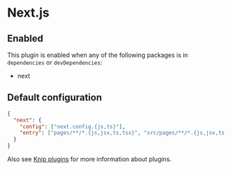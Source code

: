 # Next.js

## Enabled

This plugin is enabled when any of the following packages is in `dependencies` or `devDependencies`:

- next

## Default configuration

```json
{
  "next": {
    "config": ["next.config.{js,ts}"],
    "entry": ["pages/**/*.{js,jsx,ts,tsx}", "src/pages/**/*.{js,jsx,ts,tsx}"]
  }
}
```

Also see [Knip plugins](https://github.com/webpro/knip/blob/next/README.md#plugins) for more information about plugins.
